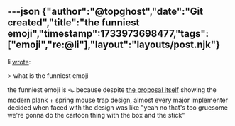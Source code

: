 ---json
{"author":"@topghost","date":"Git created","title":"the funniest emoji","timestamp":1733973698477,"tags":["emoji","re:@li"],"layout":"layouts/post.njk"}
---
li [wrote](https://entangled.one/post/1733957228-what-is-the-funniest/):

&#x3E; what is the funniest emoji

the funniest emoji is &#x1FAA4; because despite [the proposal itself](https://www.unicode.org/L2/L2019/19144-mouse-trap-emoji.pdf) showing the modern plank + spring mouse trap design, almost every major implementer decided when faced with the design was like &#x22;yeah no that&#x27;s too gruesome we&#x27;re gonna do the cartoon thing with the box and the stick&#x22;
